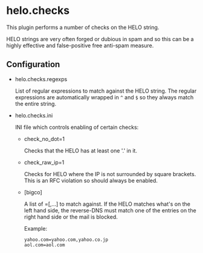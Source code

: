 helo.checks
===========

This plugin performs a number of checks on the HELO string.

HELO strings are very often forged or dubious in spam and so this can be a
highly effective and false-positive free anti-spam measure.

Configuration
-------------

* helo.checks.regexps

  List of regular expressions to match against the HELO string. The regular
  expressions are automatically wrapped in `^` and `$` so they always match
  the entire string.

* helo.checks.ini

  INI file which controls enabling of certain checks:
  
    * check_no_dot=1
      
      Checks that the HELO has at least one '.' in it.
  
    * check_raw_ip=1
      
      Checks for HELO <IP> where the IP is not surrounded by square brackets.
      This is an RFC violation so should always be enabled.
  
    * [bigco]
      
      A list of <helo>=<rdns>[,<rdns>...] to match against. If the HELO matches
      what's on the left hand side, the reverse-DNS must match one of the
      entries on the right hand side or the mail is blocked.
      
      Example:
        
          yahoo.com=yahoo.com,yahoo.co.jp
          aol.com=aol.com
        